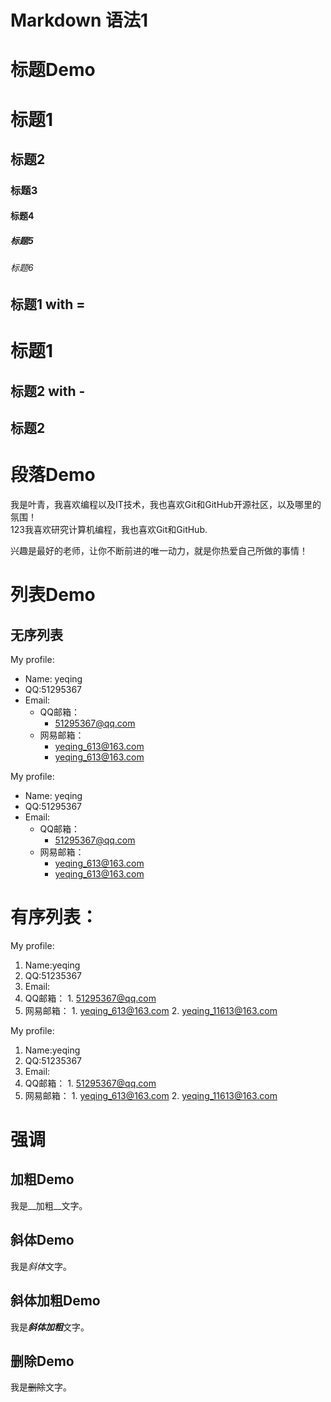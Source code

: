 # Markdown 语法1

# 标题Demo
# 标题1
## 标题2
### 标题3
#### 标题4
##### 标题5
###### 标题6


## 标题1 with =
标题1
===

## 标题2 with -
标题2
---



# 段落Demo

我是叶青，我喜欢编程以及IT技术，我也喜欢Git和GitHub开源社区，以及哪里的氛围！  
123我喜欢研究计算机编程，我也喜欢Git和GitHub.

兴趣是最好的老师，让你不断前进的唯一动力，就是你热爱自己所做的事情！

# 列表Demo

## 无序列表
My profile:
- Name: yeqing
- QQ:51295367
- Email:
  - QQ邮箱：
    - 51295367@qq.com
  - 网易邮箱：
	- yeqing_613@163.com
    - yeqing_613@163.com

My profile:
* Name: yeqing
* QQ:51295367
* Email:
  * QQ邮箱：
    * 51295367@qq.com
  * 网易邮箱：
	* yeqing_613@163.com
    * yeqing_613@163.com 

# 有序列表：

My profile:
1. Name:yeqing
2. QQ:51235367
3. Email:
  1. QQ邮箱：
    1. 51295367@qq.com
  2. 网易邮箱：
    1. yeqing_613@163.com
	2. yeqing_11613@163.com

My profile:
1. Name:yeqing
3. QQ:51235367
2. Email:
  1. QQ邮箱：
    1. 51295367@qq.com
  2. 网易邮箱：
    1. yeqing_613@163.com
	2. yeqing_11613@163.com


# 强调

## 加粗Demo

我是__加粗__文字。

## 斜体Demo

我是*斜体*文字。

## 斜体加粗Demo

我是***斜体加粗***文字。

## 删除Demo

我是~~删除~~文字。